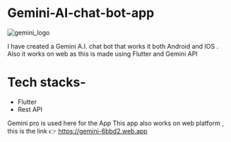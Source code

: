 # Gemini-AI-chat-bot-app

![gemini_logo](https://github.com/sandeshkolte/Gemini-AI-chat-bot-app/assets/127025956/2d3c65d7-c001-4df3-85a9-8bdc591558e8)

I have created a Gemini A.I. chat bot that works it both Android and IOS . Also it works on web as this is made using Flutter and Gemini API

# Tech stacks-
- Flutter
- Rest API

Gemini pro is used here for the App
This app also works on web platform , this is the link 👉 https://gemini-6bbd2.web.app
